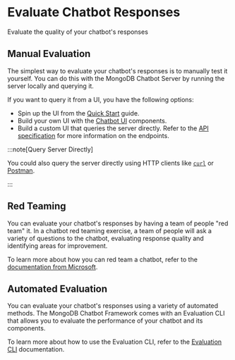 # Evaluate Chatbot Responses

Evaluate the quality of your chatbot's responses

## Manual Evaluation

The simplest way to evaluate your chatbot's responses is to manually test it yourself.
You can do this with the MongoDB Chatbot Server by running the server locally and
querying it.

If you want to query it from a UI, you have the following options:

- Spin up the UI from the [Quick Start](../quick-start.md) guide.
- Build your own UI with the [Chatbot UI](../ui.md) components.
- Build a custom UI that queries the server directly. Refer to the [API specification](./openapi) for more information on the endpoints.

:::note[Query Server Directly]

You could also query the server directly using HTTP clients like [`curl`](https://curl.se/) or [Postman](https://www.postman.com/).

:::

## Red Teaming

You can evaluate your chatbot's responses by having a team of people "red team" it.
In a chatbot red teaming exercise, a team of people will ask a variety of questions
to the chatbot, evaluating response quality and identifying areas for improvement.

To learn more about how you can red team a chatbot, refer to the
[documentation from Microsoft](https://learn.microsoft.com/en-us/azure/ai-services/openai/concepts/red-teaming).

## Automated Evaluation

You can evaluate your chatbot's responses using a variety of automated methods.
The MongoDB Chatbot Framework comes with an Evaluation CLI that allows you to evaluate
the performance of your chatbot and its components.

To learn more about how to use the Evaluation CLI,
refer to the [Evaluation CLI](./evaluation/index.md) documentation.
